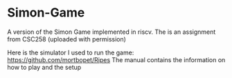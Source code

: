 # Simon-Game
A version of the Simon Game implemented in riscv. The is an assignment from CSC258 (uploaded with permission)

Here is the simulator I used to run the game: https://github.com/mortbopet/Ripes
The manual contains the information on how to play and the setup
